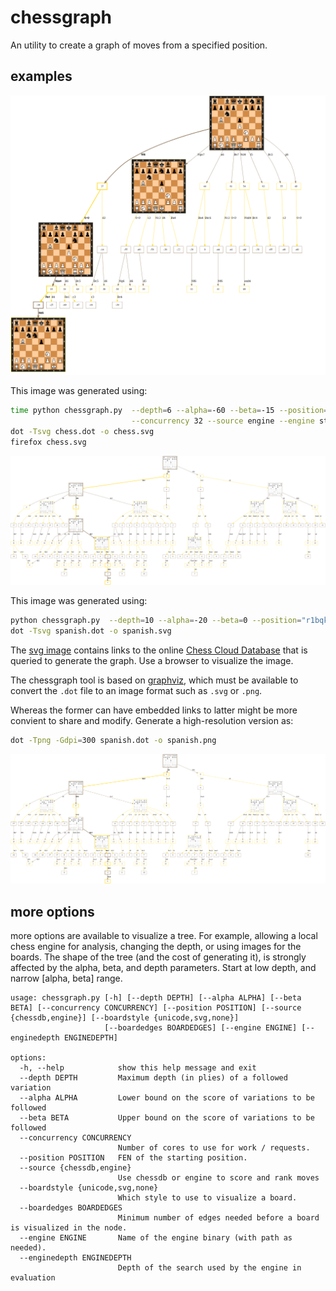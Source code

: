 # chessgraph

An utility to create a graph of moves from a specified position.

## examples

![A screenshot of a graph in the browser](screenshot.png)

This image was generated using:

```bash
time python chessgraph.py  --depth=6 --alpha=-60 --beta=-15 --position="r1bqkbnr/pppp1ppp/2n5/1B2p3/4P3/5N2/PPPP1PPP/RNBQK2R b KQkq - 3 3"\
                           --concurrency 32 --source engine --engine stockfish --enginedepth 22 --boardstyle svg > chess.dot
dot -Tsvg chess.dot -o chess.svg
firefox chess.svg

```

![Spanish](spanish.svg)

This image was generated using:

```bash
python chessgraph.py  --depth=10 --alpha=-20 --beta=0 --position="r1bqkbnr/pppp1ppp/2n5/1B2p3/4P3/5N2/PPPP1PPP/RNBQK2R b KQkq - 3 3" > spanish.dot
dot -Tsvg spanish.dot -o spanish.svg
```

The [svg image](https://github.com/vondele/chessgraph/raw/main/spanish.svg) contains links
to the online [Chess Cloud Database](https://chessdb.cn/queryc_en/) that is queried to generate the graph. 
Use a browser to visualize the image.

The chessgraph tool is based on [graphviz](https://graphviz.org/), which must be available to convert the `.dot` file to an image format such as `.svg` or `.png`.

Whereas the former can have embedded links to latter might be more convient to share and modify. Generate a high-resolution version as:

```bash
dot -Tpng -Gdpi=300 spanish.dot -o spanish.png
```

![Spanish](spanish.png)

## more options

more options are available to visualize a tree. For example, allowing a local chess engine for analysis, changing the depth, or using images for the boards. The shape of the tree (and the cost of generating it), is strongly affected by the alpha, beta, and depth parameters. Start at low depth, and narrow [alpha, beta] range.

```
usage: chessgraph.py [-h] [--depth DEPTH] [--alpha ALPHA] [--beta BETA] [--concurrency CONCURRENCY] [--position POSITION] [--source {chessdb,engine}] [--boardstyle {unicode,svg,none}]
                     [--boardedges BOARDEDGES] [--engine ENGINE] [--enginedepth ENGINEDEPTH]

options:
  -h, --help            show this help message and exit
  --depth DEPTH         Maximum depth (in plies) of a followed variation
  --alpha ALPHA         Lower bound on the score of variations to be followed
  --beta BETA           Upper bound on the score of variations to be followed
  --concurrency CONCURRENCY
                        Number of cores to use for work / requests.
  --position POSITION   FEN of the starting position.
  --source {chessdb,engine}
                        Use chessdb or engine to score and rank moves
  --boardstyle {unicode,svg,none}
                        Which style to use to visualize a board.
  --boardedges BOARDEDGES
                        Minimum number of edges needed before a board is visualized in the node.
  --engine ENGINE       Name of the engine binary (with path as needed).
  --enginedepth ENGINEDEPTH
                        Depth of the search used by the engine in evaluation
```
